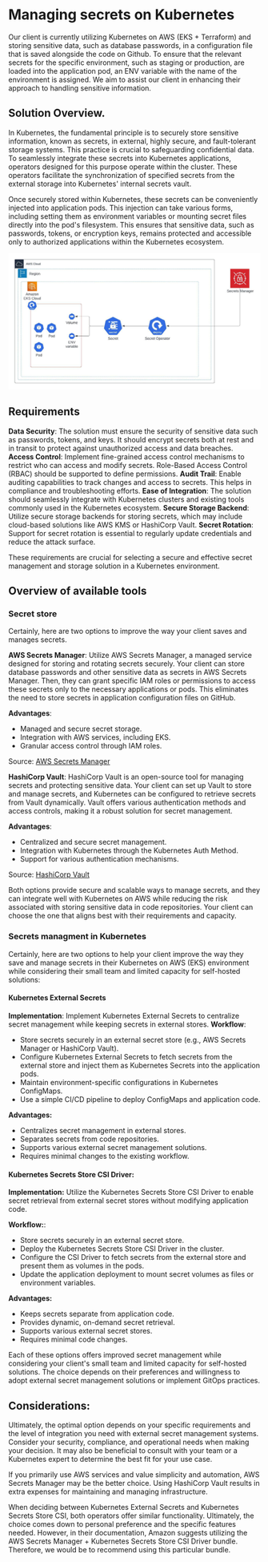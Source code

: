 # Managing secrets on Kubernetes

Our client is currently utilizing Kubernetes on AWS (EKS + Terraform) and storing sensitive data, such as database passwords, in a configuration file that is saved alongside the code on Github. To ensure that the relevant secrets for the specific environment, such as staging or production, are loaded into the application pod, an ENV variable with the name of the environment is assigned.
We aim to assist our client in enhancing their approach to handling sensitive information.

## Solution Overview.

In Kubernetes, the fundamental principle is to securely store sensitive information, known as secrets, in external, highly secure, and fault-tolerant storage systems. This practice is crucial to safeguarding confidential data. To seamlessly integrate these secrets into Kubernetes applications, operators designed for this purpose operate within the cluster. These operators facilitate the synchronization of specified secrets from the external storage into Kubernetes' internal secrets vault.

Once securely stored within Kubernetes, these secrets can be conveniently injected into application pods. This injection can take various forms, including setting them as environment variables or mounting secret files directly into the pod's filesystem. This ensures that sensitive data, such as passwords, tokens, or encryption keys, remains protected and accessible only to authorized applications within the Kubernetes ecosystem.

![Secret diagram](images/secrets-diagram.jpeg)

## Requirements

**Data Security**: The solution must ensure the security of sensitive data such as passwords, tokens, and keys. It should encrypt secrets both at rest and in transit to protect against unauthorized access and data breaches.
**Access Control**: Implement fine-grained access control mechanisms to restrict who can access and modify secrets. Role-Based Access Control (RBAC) should be supported to define permissions.
**Audit Trail**: Enable auditing capabilities to track changes and access to secrets. This helps in compliance and troubleshooting efforts.
**Ease of Integration**: The solution should seamlessly integrate with Kubernetes clusters and existing tools commonly used in the Kubernetes ecosystem.
**Secure Storage Backend**: Utilize secure storage backends for storing secrets, which may include cloud-based solutions like AWS KMS or HashiCorp Vault.
**Secret Rotation**: Support for secret rotation is essential to regularly update credentials and reduce the attack surface.

These requirements are crucial for selecting a secure and effective secret management and storage solution in a Kubernetes environment.

## Overview of available tools

### Secret store

Certainly, here are two options to improve the way your client saves and manages secrets.

**AWS Secrets Manager**: Utilize AWS Secrets Manager, a managed service designed for storing and rotating secrets securely. Your client can store database passwords and other sensitive data as secrets in AWS Secrets Manager. Then, they can grant specific IAM roles or permissions to access these secrets only to the necessary applications or pods. This eliminates the need to store secrets in application configuration files on GitHub.

**Advantages**:

* Managed and secure secret storage.
* Integration with AWS services, including EKS.
* Granular access control through IAM roles.

Source: [AWS Secrets Manager](https://aws.amazon.com/secrets-manager/ "AWS Secrets Manager")

**HashiCorp Vault**: HashiCorp Vault is an open-source tool for managing secrets and protecting sensitive data. Your client can set up Vault to store and manage secrets, and Kubernetes can be configured to retrieve secrets from Vault dynamically. Vault offers various authentication methods and access controls, making it a robust solution for secret management.

**Advantages**:

* Centralized and secure secret management.
* Integration with Kubernetes through the Kubernetes Auth Method.
* Support for various authentication mechanisms.

Source: [HashiCorp Vault](https://www.vaultproject.io/ "HashiCorp Vault")

Both options provide secure and scalable ways to manage secrets, and they can integrate well with Kubernetes on AWS while reducing the risk associated with storing sensitive data in code repositories. Your client can choose the one that aligns best with their requirements and capacity.


### Secrets managment in Kubernetes

Certainly, here are two options to help your client improve the way they save and manage secrets in their Kubernetes on AWS (EKS) environment while considering their small team and limited capacity for self-hosted solutions:

#### Kubernetes External Secrets

**Implementation**: Implement Kubernetes External Secrets to centralize secret management while keeping secrets in external stores.
**Workflow**:
* Store secrets securely in an external secret store (e.g., AWS Secrets Manager or HashiCorp Vault).
* Configure Kubernetes External Secrets to fetch secrets from the external store and inject them as Kubernetes Secrets into the application pods.
* Maintain environment-specific configurations in Kubernetes ConfigMaps.
* Use a simple CI/CD pipeline to deploy ConfigMaps and application code.

**Advantages:**
* Centralizes secret management in external stores.
* Separates secrets from code repositories.
* Supports various external secret management solutions.
* Requires minimal changes to the existing workflow.

#### Kubernetes Secrets Store CSI Driver:

**Implementation:** Utilize the Kubernetes Secrets Store CSI Driver to enable secret retrieval from external secret stores without modifying application code.

**Workflow:**:
* Store secrets securely in an external secret store.
* Deploy the Kubernetes Secrets Store CSI Driver in the cluster.
* Configure the CSI Driver to fetch secrets from the external store and present them as volumes in the pods.
* Update the application deployment to mount secret volumes as files or environment variables.

**Advantages:**

* Keeps secrets separate from application code.
* Provides dynamic, on-demand secret retrieval.
* Supports various external secret stores.
* Requires minimal code changes.

Each of these options offers improved secret management while considering your client's small team and limited capacity for self-hosted solutions. The choice depends on their preferences and willingness to adopt external secret management solutions or implement GitOps practices.


## Considerations:

Ultimately, the optimal option depends on your specific requirements and the level of integration you need with external secret management systems. Consider your security, compliance, and operational needs when making your decision. It may also be beneficial to consult with your team or a Kubernetes expert to determine the best fit for your use case.

If you primarily use AWS services and value simplicity and automation, AWS Secrets Manager may be the better choice. Using HashiCorp Vault results in extra expenses for maintaining and managing infrastructure.

When deciding between Kubernetes External Secrets and Kubernetes Secrets Store CSI, both operators offer similar functionality. Ultimately, the choice comes down to personal preference and the specific features needed. However, in their documentation, Amazon suggests utilizing the AWS Secrets Manager + Kubernetes Secrets Store CSI Driver bundle. Therefore, we would be to recommend using this particular bundle.





